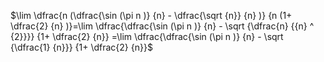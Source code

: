 $\lim \dfrac{n (\dfrac{\sin  (\pi n )} {n} - \dfrac{\sqrt {n}}  {n} )}  {n (1+ \dfrac{2}  {n} )}=\lim \dfrac{\dfrac{\sin  (\pi n  )} {n} - \sqrt {\dfrac{n} {{n} ^ {2}}}} {1+ \dfrac{2} {n}} =\lim \dfrac{\dfrac{\sin  (\pi n )} {n} - \sqrt {\dfrac{1} {n}}} {1+ \dfrac{2} {n}}$